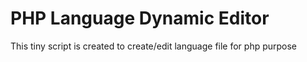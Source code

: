 # PHP Language Dynamic Editor
This tiny script is created to create/edit language file for php purpose
